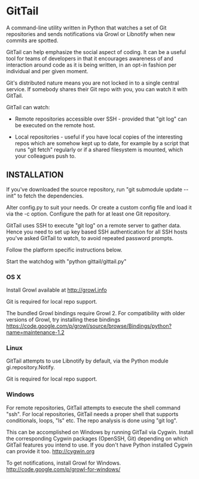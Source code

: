 GitTail
=======

A command-line utility written in Python that watches a set of Git repositories
and sends notifications via Growl or Libnotify when new commits are spotted.

GitTail can help emphasize the social aspect of coding. It can be a useful tool
for teams of developers in that it encourages awareness of and interaction
around code as it is being written, in an opt-in fashion per individual and per
given moment.

Git's distributed nature means you are not locked in to a single central
service. If somebody shares their Git repo with you, you can watch it with
GitTail.

GitTail can watch:

- Remote repositories accessible over SSH - provided that "git log"
  can be executed on the remote host.

- Local repositories - useful if you have local copies of the interesting repos
  which are somehow kept up to date, for example by a script that runs
  "git fetch" regularly or if a shared filesystem is mounted, which your
  colleagues push to.


INSTALLATION
------------

If you've downloaded the source repository, run "git submodule update --init"
to fetch the dependencies.

Alter config.py to suit your needs. Or create a custom config file and load it
via the -c option. Configure the path for at least one Git repository.

GitTail uses SSH to execute "git log" on a remote server to gather data.
Hence you need to set up key based SSH authentication for all SSH hosts you've
asked GitTail to watch, to avoid repeated password prompts.

Follow the platform specific instructions below.

Start the watchdog with "python gittail/gittail.py"


### OS X

Install Growl available at http://growl.info

Git is required for local repo support.

The bundled Growl bindings require Growl 2. For compatibility with older
versions of Growl, try installing these bindings
https://code.google.com/p/growl/source/browse/Bindings/python?name=maintenance-1.2


### Linux

GitTail attempts to use Libnotify by default,
via the Python module gi.repository.Notify.

Git is required for local repo support.


### Windows

For remote repositories, GitTail attempts to execute the shell command "ssh".
For local repositories, GitTail needs a proper shell that supports conditionals,
loops, "ls" etc. The repo analysis is done using "git log".

This can be accomplished on Windows by running GitTail via Cygwin. Install the
corresponding Cygwin packages (OpenSSH, Git) depending on which GitTail features
you intend to use. If you don't have Python installed Cygwin can provide it too.
http://cygwin.org

To get notifications, install Growl for Windows.
http://code.google.com/p/growl-for-windows/
